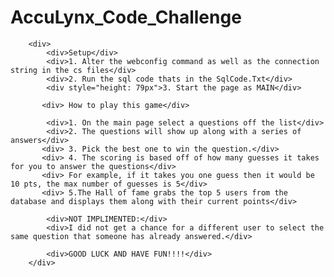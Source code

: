 # AccuLynx_Code_Challenge

        <div>
            <div>Setup</div>
            <div>1. Alter the webconfig command as well as the connection string in the cs files</div>
            <div>2. Run the sql code thats in the SqlCode.Txt</div>
            <div style="height: 79px">3. Start the page as MAIN</div>

           <div> How to play this game</div>
            
            <div>1. On the main page select a questions off the list</div>
            <div>2. The questions will show up along with a series of answers</div>
           <div> 3. Pick the best one to win the question.</div>
           <div> 4. The scoring is based off of how many guesses it takes for you to answer the questions</div>
           <div> For example, if it takes you one guess then it would be 10 pts, the max number of guesses is 5</div>
           <div> 5.The Hall of fame grabs the top 5 users from the database and displays them along with their current points</div>

            <div>NOT IMPLIMENTED:</div>
            <div>I did not get a chance for a different user to select the same question that someone has already answered.</div>

            <div>GOOD LUCK AND HAVE FUN!!!!</div>
        </div>

